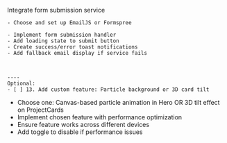 Integrate form submission service

    - Choose and set up EmailJS or Formspree

    - Implement form submission handler
    - Add loading state to submit button
    - Create success/error toast notifications
    - Add fallback email display if service fails



    ----
    Optional:
    - [ ] 13. Add custom feature: Particle background or 3D card tilt

  - Choose one: Canvas-based particle animation in Hero OR 3D tilt effect on ProjectCards
  - Implement chosen feature with performance optimization
  - Ensure feature works across different devices
  - Add toggle to disable if performance issues 